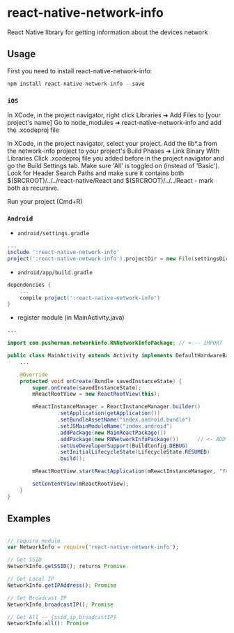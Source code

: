 # react-native-network-info

React Native library for getting information about the devices network

## Usage

First you need to install react-native-network-info:

```javascript
npm install react-native-network-info --save
```

### `iOS`

In XCode, in the project navigator, right click Libraries ➜ Add Files to [your project's name] Go to node_modules ➜ react-native-network-info and add the .xcodeproj file

In XCode, in the project navigator, select your project. Add the lib*.a from the network-info project to your project's Build Phases ➜ Link Binary With Libraries Click .xcodeproj file you added before in the project navigator and go the Build Settings tab. Make sure 'All' is toggled on (instead of 'Basic'). Look for Header Search Paths and make sure it contains both $(SRCROOT)/../../react-native/React and $(SRCROOT)/../../React - mark both as recursive.

Run your project (Cmd+R)

### `Android`

* `android/settings.gradle`

```gradle
...
include ':react-native-network-info'
project(':react-native-network-info').projectDir = new File(settingsDir, '../node_modules/react-native-network-info/android')
```
* `android/app/build.gradle`

```gradle
dependencies {
	...
	compile project(':react-native-network-info')
}
```

* register module (in MainActivity.java)

```java
...

import com.pusherman.networkinfo.RNNetworkInfoPackage; // <--- IMPORT

public class MainActivity extends Activity implements DefaultHardwareBackBtnHandler {
	...

    @Override
    protected void onCreate(Bundle savedInstanceState) {
        super.onCreate(savedInstanceState);
        mReactRootView = new ReactRootView(this);

        mReactInstanceManager = ReactInstanceManager.builder()
                .setApplication(getApplication())
                .setBundleAssetName("index.android.bundle")
                .setJSMainModuleName("index.android")
                .addPackage(new MainReactPackage())
                .addPackage(new RNNetworkInfoPackage())      // <- ADD HERE
                .setUseDeveloperSupport(BuildConfig.DEBUG)
                .setInitialLifecycleState(LifecycleState.RESUMED)
                .build();

        mReactRootView.startReactApplication(mReactInstanceManager, "YourProject", null);

        setContentView(mReactRootView);
    }
}
```

## Examples

```javascript

// require module
var NetworkInfo = require('react-native-network-info');

// Get SSID
NetworkInfo.getSSID(); returns Promise

// Get Local IP
NetworkInfo.getIPAddress(); Promise

// Get Broadcast IP
NetworkInfo.broadcastIP(); Promise

// Get All -- {ssid,ip,broadcastIP}
NetworkInfo.all(): Promise 
```

